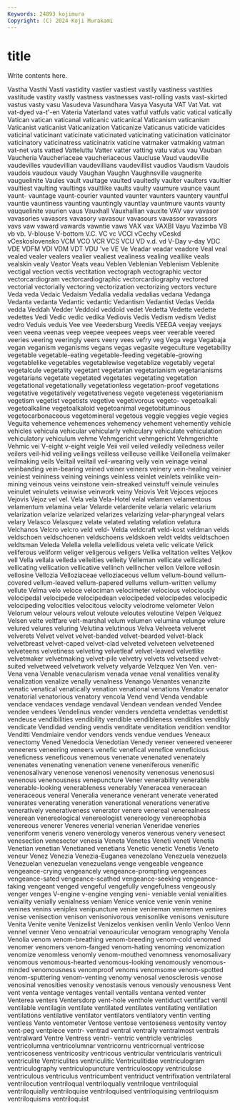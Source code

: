 ```yaml
---
Keywords: 24893 kojimura
Copyright: (C) 2024 Koji Murakami
---
```


# title

Write contents here.



Vastha Vasthi Vasti vastidity vastier vastiest vastily vastiness
vastities vastitude vastity vastly vastness vastnesses vast-rolling vasts vast-skirted vastus
vasty vasu Vasudeva Vasundhara Vasya Vasyuta VAT Vat Vat. vat
vat-dyed va-t'-en Vateria Vaterland vates vatful vatfuls vatic vatical vatically
Vatican vatican vaticanal vaticanic vaticanical Vaticanism vaticanism Vaticanist vaticanist Vaticanization
Vaticanize Vaticanus vaticide vaticides vaticinal vaticinant vaticinate vaticinated vaticinating vaticination
vaticinator vaticinatory vaticinatress vaticinatrix vaticine vatmaker vatmaking vatman vat-net vats
vatted Vatteluttu Vatter vatter vatting vatu vatus vau Vauban Vaucheria
Vaucheriaceae vaucheriaceous Vaucluse Vaud vaudeville vaudevilles vaudevillian vaudevillians vaudevillist vaudios
Vaudism Vaudois vaudois vaudoux vaudy Vaughan Vaughn Vaughnsville vaugnerite vauguelinite
Vaules vault vaultage vaulted vaultedly vaulter vaulters vaultier vaultiest vaulting
vaultings vaultlike vaults vaulty vaumure vaunce vaunt vaunt- vauntage vaunt-courier
vaunted vaunter vaunters vauntery vauntful vauntie vauntiness vaunting vauntingly vauntlay
vauntmure vaunts vaunty vauquelinite vaurien vaus Vauxhall Vauxhallian vauxite VAV
vav vavasor vavasories vavasors vavasory vavasour vavasours vavassor vavassors vavs
vaw vaward vawards vawntie vaws VAX vax VAXBI Vayu Vazimba
VB vb vb. V-blouse V-bottom V.C. VC vc VCCI vCechy
vCeskd vCeskoslovensko VCM VCO VCR VCS VCU VD v.d. vd
V-Day v-day VDC VDE VDFM VDI VDM VDT VDU 've
VE Ve Veadar veadar veadore Veal veal vealed vealer vealers
vealier vealiest vealiness vealing veallike veals vealskin vealy Veator Veats
veau Veblen Veblenian Veblenism Veblenite vectigal vection vectis vectitation vectograph
vectographic vector vectorcardiogram vectorcardiographic vectorcardiography vectored vectorial vectorially vectoring vectorization
vectorizing vectors vecture Veda veda Vedaic Vedaism Vedalia vedalia vedalias
vedana Vedanga Vedanta vedanta Vedantic vedantic Vedantism Vedantist Vedas Vedda
vedda Veddah Vedder Veddoid veddoid vedet Vedetta Vedette vedette vedettes
Vedi Vedic vedic vedika Vediovis Vedis Vedism vedism Vedist vedro
Veduis veduis Vee vee Veedersburg Veedis VEEGA veejay veejays veen
veena veenas veep veepee veepees veeps veer veerable veered veeries
veering veeringly veers veery vees vefry veg Vega vega Vegabaja
vegan veganism veganisms vegans vegas vegasite vegeculture vegetability vegetable vegetable-eating
vegetable-feeding vegetable-growing vegetablelike vegetables vegetablewise vegetablize vegetably vegetal vegetalcule vegetality
vegetant vegetarian vegetarianism vegetarianisms vegetarians vegetate vegetated vegetates vegetating vegetation
vegetational vegetationally vegetationless vegetation-proof vegetations vegetative vegetatively vegetativeness vegete vegeteness
vegeterianism vegetism vegetist vegetists vegetive vegetivorous vegeto- vegetoalkali vegetoalkaline vegetoalkaloid
vegetoanimal vegetobituminous vegetocarbonaceous vegetomineral vegetous veggie veggies vegie vegies Veguita
vehemence vehemences vehemency vehement vehemently vehicle vehicles vehicula vehicular vehicularly
vehiculary vehiculate vehiculation vehiculatory vehiculum vehme Vehmgericht vehmgericht Vehmgerichte Vehmic
vei V-eight v-eight veigle Veii veil veiled veiledly veiledness veiler
veilers veil-hid veiling veilings veilless veilleuse veillike Veillonella veilmaker veilmaking
veils Veiltail veiltail veil-wearing veily vein veinage veinal veinbanding vein-bearing
veined veiner veiners veinery vein-healing veinier veiniest veininess veining veinings
veinless veinlet veinlets veinlike vein-mining veinous veins veinstone vein-streaked veinstuff
veinule veinules veinulet veinulets veinwise veinwork veiny Veiovis Veit Vejoces
vejoces Vejovis Vejoz vel vel. Vela vela Vela-Hotel velal velamen
velamentous velamentum velamina velar Velarde velardenite velaria velaric velarium velarization
velarize velarized velarizes velarizing velar-pharyngeal velars velary Velasco Velasquez velate
velated velating velation velatura Velchanos Velcro velcro veld veld- Velda
veldcraft veld-kost veldman velds veldschoen veldschoenen veldschoens veldskoen veldt veldts
veldtschoen veldtsman Veleda Velella velella velellidous veleta velic velicate Velick
veliferous veliform veliger veligerous veligers Velika velitation velites Veljkov vell
Vella vellala velleda velleities velleity Velleman vellicate vellicated vellicating vellication
vellicative vellinch vellincher vellon Vellore vellosin vellosine Vellozia Velloziaceae velloziaceous
vellum vellum-bound vellum-covered vellum-leaved vellum-papered vellums vellum-written vellumy vellute Velma
velo veloce velociman velocimeter velocious velociously velocipedal velocipede velocipedean velocipeded
velocipedes velocipedic velocipeding velocities velocitous velocity velodrome velometer Velon Velorum
velour velours velout veloute veloutes veloutine Velpen Velquez Velsen velte
veltfare velt-marshal velum velumen velumina velunge velure velured velures veluring
Velutina velutinous Velva Velveeta velveret velverets Velvet velvet velvet-banded velvet-bearded
velvet-black velvetbreast velvet-caped velvet-clad velveted velveteen velveteened velveteens velvetiness velveting
velvetleaf velvet-leaved velvetlike velvetmaker velvetmaking velvet-pile velvetry velvets velvetseed velvet-suited
velvetweed velvetwork velvety velyarde Velzquez Ven Ven. ven- Vena vena
Venable venacularism venada venae venal venalities venality venalization venalize venally
venalness Venango Venantes venanzite venatic venatical venatically venation venational venations
Venator venator venatorial venatorious venatory vencola Vend vend Venda vendable
vendace vendaces vendage vendaval Vendean vendean vended Vendee vendee vendees
Vendelinus vender venders vendetta vendettas vendettist vendeuse vendibilities vendibility vendible
vendibleness vendibles vendibly vendicate Vendidad vending vendis venditate venditation vendition
venditor Venditti Vendmiaire vendor vendors vends vendue vendues Veneaux venectomy
Vened Venedocia Venedotian Venedy veneer veneered veneerer veneerers veneering veneers
venefic venefical venefice veneficious veneficness veneficous venemous venenate venenated venenately
venenates venenating venenation venene veneniferous venenific venenosalivary venenose venenosi venenosity
venenosus venenosusi venenous venenousness venepuncture Vener venerability venerable venerable-looking venerableness
venerably Veneracea veneracean veneraceous veneral Veneralia venerance venerant venerate venerated
venerates venerating veneration venerational venerations venerative veneratively venerativeness venerator venere
venereal venerealness venerean venereological venereologist venereology venereophobia venereous venerer Veneres
venerial venerian Veneridae veneries veneriform veneris venero venerology veneros venerous
venery venesect venesection venesector venesia Veneta Venetes Veneti veneti Venetia
Venetian venetian Venetianed venetians Venetic venetic Venetis Veneto veneur Venez
Venezia Venezia-Euganea venezolano Venezuela venezuela Venezuelan venezuelan venezuelans venge vengeable
vengeance vengeance-crying vengeancely vengeance-prompting vengeances vengeance-sated vengeance-scathed vengeance-seeking vengeance-taking vengeant
venged vengeful vengefully vengefulness vengeously venger venges V-engine v-engine venging
veni- veniable venial venialities veniality venially venialness veniam Venice venice
venie venin venine venines venins veniplex venipuncture venire venireman veniremen
venires venise venisection venison venisonivorous venisonlike venisons venisuture Venita Venite
venite Venizelist Venizelos venkisen venlin Venlo Venloo Venn vennel venner
Veno venoatrial venoauricular venogram venography Venola Venolia venom venom-breathing venom-breeding
venom-cold venomed venomer venomers venom-fanged venom-hating venoming venomization venomize venomless
venomly venom-mouthed venomness venomosalivary venomous venomous-hearted venomous-looking venomously venomous-minded venomousness
venomproof venoms venomsome venom-spotted venom-sputtering venom-venting venomy venosal venosclerosis venose
venosinal venosities venosity venostasis venous venously venousness Vent vent venta
ventage ventages ventail ventails ventana vented venter Venterea venters Ventersdorp
vent-hole venthole ventiduct ventifact ventil ventilable ventilagin ventilate ventilated ventilates
ventilating ventilation ventilations ventilative ventilator ventilators ventilatory ventin venting ventless
Vento ventometer Ventose ventose ventoseness ventosity ventoy vent-peg ventpiece ventr-
ventrad ventral ventrally ventralmost ventrals ventralward Ventre Ventress ventri- ventric
ventricle ventricles ventricolumna ventricolumnar ventricornu ventricornual ventricose ventricoseness ventricosity ventricous
ventricular ventricularis ventriculi ventriculite Ventriculites ventriculitic Ventriculitidae ventriculogram ventriculography ventriculopuncture
ventriculoscopy ventriculose ventriculous ventriculus ventricumbent ventriduct ventrifixation ventrilateral ventrilocution ventriloqual
ventriloqually ventriloque ventriloquial ventriloquially ventriloquise ventriloquised ventriloquising ventriloquism ventriloquisms ventriloquist
